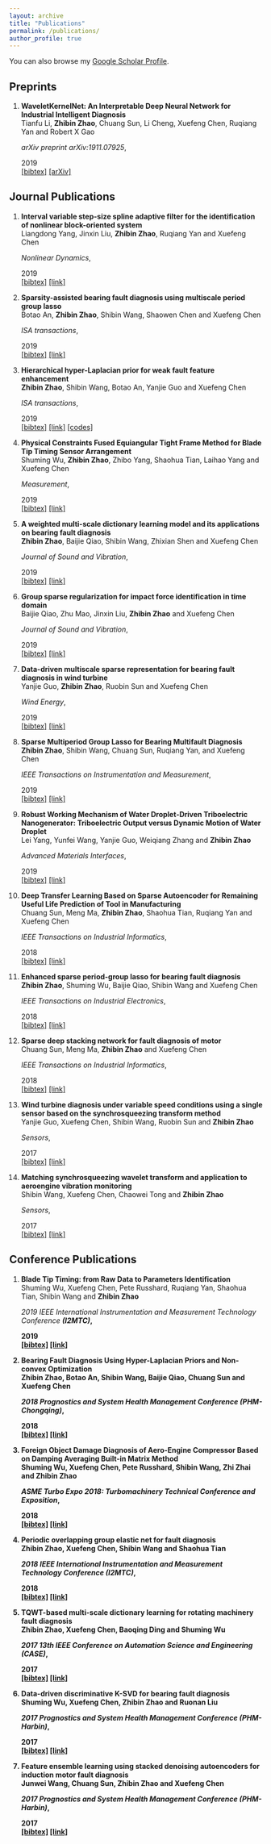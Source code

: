 ```yaml
---
layout: archive
title: "Publications"
permalink: /publications/
author_profile: true
---
```


You can also browse my [Google Scholar Profile](https://scholar.google.com.hk/citations?user=Dnq-8jEAAAAJ&hl=zh-CN).


<style>
.biblist { }

/* The item */
.biblist li { }

/* You can define custom styles for plstyle field here. */


/*************************************
   The box that contain BibTeX code
 *************************************/
div.noshow { display: none; }
div.bibtex {
  margin-right: 0%;
  margin-top: 1.2em;
  margin-bottom: 1.3em;
  border: 1px solid silver;
  padding: 0.3em 0.5em;
  background: #eeeeee;
}
div.bibtex pre { font-size: 75%; overflow: auto;  width: 100%; }
</style>

<script>
function toggleBibtex(articleid) {
  var bib = document.getElementById('bib_'+articleid);
  if (bib) {
    if(bib.className.indexOf('bibtex') != -1) {
    bib.className.indexOf('noshow') == -1?bib.className = 'bibtex noshow':bib.className = 'bibtex';
    }
  } else {
    return;
  }
}
</script>


## Preprints
<ol class="biblist">


<!-- Item: li2019waveletkernelnet -->
<li ><p>
<b>WaveletKernelNet: An Interpretable Deep Neural Network for Industrial Intelligent Diagnosis</b><br>
Tianfu Li, <b>Zhibin Zhao</b>, Chuang Sun, Li Cheng, Xuefeng Chen, Ruqiang Yan and Robert X Gao<br>

<i>arXiv preprint arXiv:1911.07925</i>,

2019<br>
<a href="javascript:toggleBibtex('li2019waveletkernelnet')" class="textlink">[bibtex]</a>
<a href="https://arxiv.org/abs/1911.07925" class="textlink" target="_blank">[arXiv]</a>

</p>

<div id="bib_li2019waveletkernelnetd" class="bibtex noshow">
<pre>
@article{li2019waveletkernelnet,
  title={WaveletKernelNet: An Interpretable Deep Neural Network for Industrial Intelligent Diagnosis},
  author={Li, Tianfu and Zhao, Zhibin and Sun, Chuang and Cheng, Li and Chen, Xuefeng and Yan, Ruqaing and Gao, Robert X},
  journal={arXiv preprint arXiv:1911.07925},
  year={2019}
}
</pre></div>
</li>

</ol>






## Journal Publications
<ol class="biblist">





<!-- Item: yang2019interval -->
<li ><p>
<b>Interval variable step-size spline adaptive filter for the identification of nonlinear block-oriented system</b><br>
Liangdong Yang, Jinxin Liu, <b>Zhibin Zhao</b>, Ruqiang Yan and Xuefeng Chen<br>

<i>Nonlinear Dynamics</i>,

2019<br>
<a href="javascript:toggleBibtex('yang2019interval')" class="textlink">[bibtex]</a>
<a href="https://link.springer.com/article/10.1007/s11071-019-05243-8" class="textlink" target="_blank">[link]</a>

</p>

<div id="bib_yang2019interval" class="bibtex noshow">
<pre>
@article{yang2019interval,
  title={Interval variable step-size spline adaptive filter for the identification of nonlinear block-oriented system},
  author={Yang, Liangdong and Liu, Jinxin and Zhao, Zhibin and Yan, Ruqiang and Chen, Xuefeng},
  journal={Nonlinear Dynamics},
  pages={1--15},
  year={2019},
  publisher={Springer}
}
</pre></div>
</li>





<!-- Item: an2019sparsity -->
<li ><p>
<b>Sparsity-assisted bearing fault diagnosis using multiscale period group lasso</b><br>
Botao An, <b>Zhibin Zhao</b>, Shibin Wang, Shaowen Chen and Xuefeng Chen<br>

<i>ISA transactions</i>,

2019<br>
<a href="javascript:toggleBibtex('an2019sparsity')" class="textlink">[bibtex]</a>
<a href="https://www.sciencedirect.com/science/article/pii/S001905781930388X" class="textlink" target="_blank">[link]</a>

</p>

<div id="bib_an2019sparsity" class="bibtex noshow">
<pre>
@article{an2019sparsity,
  title={Sparsity-assisted bearing fault diagnosis using multiscale period group lasso},
  author={An, Botao and Zhao, Zhibin and Wang, Shibin and Chen, Shaowen and Chen, Xuefeng},
  journal={ISA transactions},
  year={2019},
  publisher={Elsevier}
}
</pre></div>
</li>





<!-- Item: zhao2019hierarchical -->
<li ><p>
<b>Hierarchical hyper-Laplacian prior for weak fault feature enhancement</b><br>
<b>Zhibin Zhao</b>, Shibin Wang, Botao An, Yanjie Guo and Xuefeng Chen<br>

<i>ISA transactions</i>,

2019<br>
<a href="javascript:toggleBibtex('zhao2019hierarchical')" class="textlink">[bibtex]</a>
<a href="https://www.sciencedirect.com/science/article/pii/S001905781930268X" class="textlink" target="_blank">[link]</a>
<a href="https://github.com/ZhaoZhibin/HHLP-for-weak-fault-feature-enhancement" class="textlink" target="_blank">[codes]</a>
</p>

<div id="bib_zhao2019hierarchical" class="bibtex noshow">
<pre>
@article{zhao2019hierarchical,
  title={Hierarchical hyper-Laplacian prior for weak fault feature enhancement},
  author={Zhao, Zhibin and Wang, Shibin and An, Botao and Guo, Yanjie and Chen, Xuefeng},
  journal={ISA transactions},
  year={2019},
  publisher={Elsevier}
}
</pre></div>
</li>





<!-- Item: wu2019physical -->
<li ><p>
<b>Physical Constraints Fused Equiangular Tight Frame Method for Blade Tip Timing Sensor Arrangement</b><br>
Shuming Wu, <b>Zhibin Zhao</b>, Zhibo Yang, Shaohua Tian, Laihao Yang and Xuefeng Chen<br>

<i>Measurement</i>,

2019<br>
<a href="javascript:toggleBibtex('wu2019physical')" class="textlink">[bibtex]</a>
<a href="https://www.sciencedirect.com/science/article/pii/S0263224119305597" class="textlink" target="_blank">[link]</a>
</p>

<div id="bib_wu2019physical" class="bibtex noshow">
<pre>
@article{wu2019physical,
  title={Physical Constraints Fused Equiangular Tight Frame Method for Blade Tip Timing Sensor Arrangement},
  author={Wu, Shuming and Zhao, Zhibin and Yang, Zhibo and Tian, Shaohua and Yang, Laihao and Chen, Xuefeng},
  journal={Measurement},
  year={2019},
  publisher={Elsevier}
}
</pre></div>
</li>





<!-- Item: zhao2019weighted -->
<li ><p>
<b>A weighted multi-scale dictionary learning model and its applications on bearing fault diagnosis</b><br>
<b>Zhibin Zhao</b>, Baijie Qiao, Shibin Wang, Zhixian Shen and Xuefeng Chen<br>

<i>Journal of Sound and Vibration</i>,

2019<br>
<a href="javascript:toggleBibtex('zhao2019weighted')" class="textlink">[bibtex]</a>
<a href="https://www.sciencedirect.com/science/article/pii/S0022460X19300586" class="textlink" target="_blank">[link]</a>
</p>

<div id="bib_zhao2019weighted" class="bibtex noshow">
<pre>
@article{zhao2019weighted,
  title={A weighted multi-scale dictionary learning model and its applications on bearing fault diagnosis},
  author={Zhao, Zhibin and Qiao, Baijie and Wang, Shibin and Shen, Zhixian and Chen, Xuefeng},
  journal={Journal of Sound and Vibration},
  volume={446},
  pages={429--452},
  year={2019},
  publisher={Elsevier}
}
</pre></div>
</li>





<!-- Item: qiao2019group -->
<li ><p>
<b>Group sparse regularization for impact force identification in time domain</b><br>
Baijie Qiao, Zhu Mao, Jinxin Liu, <b>Zhibin Zhao</b> and Xuefeng Chen<br>

<i>Journal of Sound and Vibration</i>,

2019<br>
<a href="javascript:toggleBibtex('qiao2019group')" class="textlink">[bibtex]</a>
<a href="https://www.sciencedirect.com/science/article/pii/S0022460X19300045" class="textlink" target="_blank">[link]</a>
</p>

<div id="bib_qiao2019group" class="bibtex noshow">
<pre>
@article{qiao2019group,
  title={Group sparse regularization for impact force identification in time domain},
  author={Qiao, Baijie and Mao, Zhu and Liu, Jinxin and Zhao, Zhibin and Chen, Xuefeng},
  journal={Journal of Sound and Vibration},
  volume={445},
  pages={44--63},
  year={2019},
  publisher={Elsevier}
}
</pre></div>
</li>





<!-- Item: guo2019data -->
<li ><p>
<b>Data-driven multiscale sparse representation for bearing fault diagnosis in wind turbine</b><br>
Yanjie Guo, <b>Zhibin Zhao</b>, Ruobin Sun and Xuefeng Chen<br>

<i>Wind Energy</i>,

2019<br>
<a href="javascript:toggleBibtex('guo2019data')" class="textlink">[bibtex]</a>
<a href="https://onlinelibrary.wiley.com/doi/full/10.1002/we.2309" class="textlink" target="_blank">[link]</a>
</p>

<div id="bib_guo2019data" class="bibtex noshow">
<pre>
@article{guo2019data,
  title={Data-driven multiscale sparse representation for bearing fault diagnosis in wind turbine},
  author={Guo, Yanjie and Zhao, Zhibin and Sun, Ruobin and Chen, Xuefeng},
  journal={Wind Energy},
  volume={22},
  number={4},
  pages={587--604},
  year={2019},
  publisher={Wiley Online Library}
}
</pre></div>
</li>





<!-- Item: zhao2019sparse -->
<li ><p>
<b>Sparse Multiperiod Group Lasso for Bearing Multifault Diagnosis</b><br>
<b>Zhibin Zhao</b>, Shibin Wang, Chuang Sun, Ruqiang Yan, and Xuefeng Chen<br>

<i>IEEE Transactions on Instrumentation and Measurement</i>,

2019<br>
<a href="javascript:toggleBibtex('zhao2019sparse')" class="textlink">[bibtex]</a>
<a href="https://ieeexplore.ieee.org/abstract/document/8675767" class="textlink" target="_blank">[link]</a>
</p>

<div id="bib_zhao2019sparse" class="bibtex noshow">
<pre>
@article{zhao2019sparse,
  title={Sparse Multiperiod Group Lasso for Bearing Multifault Diagnosis},
  author={Zhao, Zhibin and Wang, Shibin and Sun, Chuang and Yan, Ruqiang and Chen, Xuefeng},
  journal={IEEE Transactions on Instrumentation and Measurement},
  year={2019},
  publisher={IEEE}
}
</pre></div>
</li>





<!-- Item: yang2019robust -->
<li ><p>
<b>Robust Working Mechanism of Water Droplet‐Driven Triboelectric Nanogenerator: Triboelectric Output versus Dynamic Motion of Water Droplet</b><br>
Lei Yang, Yunfei Wang, Yanjie Guo, Weiqiang Zhang and <b>Zhibin Zhao</b><br>

<i>Advanced Materials Interfaces</i>,

2019<br>
<a href="javascript:toggleBibtex('yang2019robust')" class="textlink">[bibtex]</a>
<a href="https://onlinelibrary.wiley.com/doi/abs/10.1002/admi.201901547" class="textlink" target="_blank">[link]</a>
</p>

<div id="bib_yang2019robust" class="bibtex noshow">
<pre>
@article{yang2019robust,
  title={Robust Working Mechanism of Water Droplet-Driven Triboelectric Nanogenerator: Triboelectric Output versus Dynamic Motion of Water Droplet},
  author={Yang, Lei and Wang, Yunfei and Guo, Yanjie and Zhang, Weiqiang and Zhao, Zhibin},
  journal={Advanced Materials Interfaces},
  year={2019},
  publisher={Wiley Online Library}
}
</pre></div>
</li>





<!-- Item: sun2018deep -->
<li ><p>
<b>Deep Transfer Learning Based on Sparse Autoencoder for Remaining Useful Life Prediction of Tool in Manufacturing</b><br>
Chuang Sun, Meng Ma, <b>Zhibin Zhao</b>, Shaohua Tian, Ruqiang Yan and Xuefeng Chen<br>

<i>IEEE Transactions on Industrial Informatics</i>,

2018<br>
<a href="javascript:toggleBibtex('sun2018deep')" class="textlink">[bibtex]</a>
<a href="https://ieeexplore.ieee.org/abstract/document/8540073" class="textlink" target="_blank">[link]</a>
</p>

<div id="bib_sun2018deep" class="bibtex noshow">
<pre>
@article{sun2018deep,
  title={Deep Transfer Learning Based on Sparse Autoencoder for Remaining Useful Life Prediction of Tool in Manufacturing},
  author={Sun, Chuang and Ma, Meng and Zhao, Zhibin and Tian, Shaohua and Yan, Ruqiang and Chen, Xuefeng},
  journal={IEEE Transactions on Industrial Informatics},
  volume={15},
  number={4},
  pages={2416--2425},
  year={2018},
  publisher={IEEE}
}
</pre></div>
</li>




<!-- Item: zhao2018enhanced -->
<li ><p>
<b>Enhanced sparse period-group lasso for bearing fault diagnosis</b><br>
<b>Zhibin Zhao</b>, Shuming Wu, Baijie Qiao, Shibin Wang and Xuefeng Chen<br>

<i>IEEE Transactions on Industrial Electronics</i>,

2018<br>
<a href="javascript:toggleBibtex('zhao2018enhanced')" class="textlink">[bibtex]</a>
<a href="https://ieeexplore.ieee.org/abstract/document/8365091" class="textlink" target="_blank">[link]</a>
</p>

<div id="bib_zhao2018enhanced" class="bibtex noshow">
<pre>
@article{zhao2018enhanced,
  title={Enhanced sparse period-group lasso for bearing fault diagnosis},
  author={Zhao, Zhibin and Wu, Shuming and Qiao, Baijie and Wang, Shibin and Chen, Xuefeng},
  journal={IEEE Transactions on Industrial Electronics},
  volume={66},
  number={3},
  pages={2143--2153},
  year={2018},
  publisher={IEEE}
}
</pre></div>
</li>






<!-- Item: sun2018sparse -->
<li ><p>
<b>Sparse deep stacking network for fault diagnosis of motor</b><br>
Chuang Sun, Meng Ma, <b>Zhibin Zhao</b> and Xuefeng Chen<br>

<i>IEEE Transactions on Industrial Informatics</i>,

2018<br>
<a href="javascript:toggleBibtex('sun2018sparse')" class="textlink">[bibtex]</a>
<a href="https://ieeexplore.ieee.org/abstract/document/8325506" class="textlink" target="_blank">[link]</a>
</p>

<div id="bib_sun2018sparse" class="bibtex noshow">
<pre>
@article{sun2018sparse,
  title={Sparse deep stacking network for fault diagnosis of motor},
  author={Sun, Chuang and Ma, Meng and Zhao, Zhibin and Chen, Xuefeng},
  journal={IEEE Transactions on Industrial Informatics},
  volume={14},
  number={7},
  pages={3261--3270},
  year={2018},
  publisher={IEEE}
}
</pre></div>
</li>





<!-- Item: guo2017wind -->
<li ><p>
<b>Wind turbine diagnosis under variable speed conditions using a single sensor based on the synchrosqueezing transform method</b><br>
Yanjie Guo, Xuefeng Chen, Shibin Wang, Ruobin Sun and <b>Zhibin Zhao</b><br>

<i>Sensors</i>,

2017<br>
<a href="javascript:toggleBibtex('guo2017wind')" class="textlink">[bibtex]</a>
<a href="https://www.mdpi.com/1424-8220/17/5/1149" class="textlink" target="_blank">[link]</a>
</p>

<div id="bib_guo2017wind" class="bibtex noshow">
<pre>
@article{guo2017wind,
  title={Wind turbine diagnosis under variable speed conditions using a single sensor based on the synchrosqueezing transform method},
  author={Guo, Yanjie and Chen, Xuefeng and Wang, Shibin and Sun, Ruobin and Zhao, Zhibin},
  journal={Sensors},
  volume={17},
  number={5},
  pages={1149},
  year={2017},
  publisher={Multidisciplinary Digital Publishing Institute}
}
</pre></div>
</li>





<!-- Item: wang2016matching -->
<li ><p>
<b>Matching synchrosqueezing wavelet transform and application to aeroengine vibration monitoring</b><br>
Shibin Wang, Xuefeng Chen, Chaowei Tong and <b>Zhibin Zhao</b><br>

<i>Sensors</i>,

2017<br>
<a href="javascript:toggleBibtex('wang2016matching')" class="textlink">[bibtex]</a>
<a href="https://ieeexplore.ieee.org/abstract/document/7765057" class="textlink" target="_blank">[link]</a>
</p>

<div id="bib_wang2016matching" class="bibtex noshow">
<pre>
@article{wang2016matching,
  title={Matching synchrosqueezing wavelet transform and application to aeroengine vibration monitoring},
  author={Wang, Shibin and Chen, Xuefeng and Tong, Chaowei and Zhao, Zhibin},
  journal={IEEE Transactions on Instrumentation and Measurement},
  volume={66},
  number={2},
  pages={360--372},
  year={2016},
  publisher={IEEE}
}
</pre></div>
</li>
</ol>






## Conference Publications
<ol class="biblist">





<!-- Item: wu2019blade -->
<li ><p>
<b>Blade Tip Timing: from Raw Data to Parameters Identification</b><br>
Shuming Wu, Xuefeng Chen, Pete Russhard, Ruqiang Yan, Shaohua Tian, Shibin Wang and <b>Zhibin Zhao</b><br>

<i>2019 IEEE International Instrumentation and Measurement Technology Conference <b>(I2MTC)<b></i>,

2019<br>
<a href="javascript:toggleBibtex('wu2019blade')" class="textlink">[bibtex]</a>
<a href="https://ieeexplore.ieee.org/abstract/document/8827170" class="textlink" target="_blank">[link]</a>
</p>

<div id="bib_wu2019blade" class="bibtex noshow">
<pre>
@inproceedings{wu2019blade,
  title={Blade Tip Timing: from Raw Data to Parameters Identification},
  author={Wu, Shuming and Chen, Xuefeng and Russhard, Pete and Yan, Ruqiang and Tian, Shaohua and Wang, Shibin and Zhao, Zhibin},
  booktitle={2019 IEEE International Instrumentation and Measurement Technology Conference (I2MTC)},
  pages={1--5},
  year={2019},
  organization={IEEE}
}
</pre></div>
</li>





<!-- Item: zhao2018bearing -->
<li ><p>
<b>Bearing Fault Diagnosis Using Hyper-Laplacian Priors and Non-convex Optimization</b><br>
<b>Zhibin Zhao</b>, Botao An, Shibin Wang, Baijie Qiao, Chuang Sun and Xuefeng Chen<br>

<i>2018 Prognostics and System Health Management Conference <b>(PHM-Chongqing)<b></i>,

2018<br>
<a href="javascript:toggleBibtex('zhao2018bearing')" class="textlink">[bibtex]</a>
<a href="https://ieeexplore.ieee.org/abstract/document/8603525" class="textlink" target="_blank">[link]</a>
</p>

<div id="bib_zhao2018bearing" class="bibtex noshow">
<pre>
@inproceedings{zhao2018bearing,
  title={Bearing Fault Diagnosis Using Hyper-Laplacian Priors and Non-convex Optimization},
  author={Zhao, Zhibin and An, Botao and Wang, Shibin and Qiao, Baijie and Sun, Chuang and Chen, Xuefeng},
  booktitle={2018 Prognostics and System Health Management Conference (PHM-Chongqing)},
  pages={1239--1244},
  year={2018},
  organization={IEEE}
}
</pre></div>
</li>





<!-- Item: wu2018foreign -->
<li ><p>
<b>Foreign Object Damage Diagnosis of Aero-Engine Compressor Based on Damping Averaging Built-in Matrix Method</b><br>
Shuming Wu, Xuefeng Chen, Pete Russhard, Shibin Wang, Zhi Zhai and <b>Zhibin Zhao</b><br>

<i>ASME Turbo Expo 2018: Turbomachinery Technical Conference and Exposition</i>,

2018<br>
<a href="javascript:toggleBibtex('wu2018foreign')" class="textlink">[bibtex]</a>
<a href="https://asmedigitalcollection.asme.org/GT/proceedings/GT2018/50985/V001T01A017/272263" class="textlink" target="_blank">[link]</a>
</p>

<div id="bib_wu2018foreign" class="bibtex noshow">
<pre>
@inproceedings{wu2018foreign,
  title={Foreign Object Damage Diagnosis of Aero-Engine Compressor Based on Damping Averaging Built-in Matrix Method},
  author={Wu, Shuming and Chen, Xuefeng and Russhard, Pete and Wang, Shibin and Zhai, Zhi and Zhao, Zhibin},
  booktitle={ASME Turbo Expo 2018: Turbomachinery Technical Conference and Exposition},
  year={2018},
  organization={American Society of Mechanical Engineers Digital Collection}
}
</pre></div>
</li>





<!-- Item: zhao2018periodic -->
<li ><p>
<b>Periodic overlapping group elastic net for fault diagnosis</b><br>
<b>Zhibin Zhao</b>, Xuefeng Chen, Shibin Wang and Shaohua Tian<br>

<i>2018 IEEE International Instrumentation and Measurement Technology Conference (I2MTC)</i>,

2018<br>
<a href="javascript:toggleBibtex('zhao2018periodic')" class="textlink">[bibtex]</a>
<a href="https://ieeexplore.ieee.org/abstract/document/8409547" class="textlink" target="_blank">[link]</a>
</p>

<div id="bib_zhao2018periodic" class="bibtex noshow">
<pre>
@inproceedings{zhao2018periodic,
  title={Periodic overlapping group elastic net for fault diagnosis},
  author={Zhao, Zhibin and Chen, Xuefeng and Wang, Shibin and Tian, Shaohua},
  booktitle={2018 IEEE International Instrumentation and Measurement Technology Conference (I2MTC)},
  pages={1--6},
  year={2018},
  organization={IEEE}
}
</pre></div>
</li>





<!-- Item: zhao2017tqwt -->
<li ><p>
<b>TQWT-based multi-scale dictionary learning for rotating machinery fault diagnosis</b><br>
<b>Zhibin Zhao</b>, Xuefeng Chen, Baoqing Ding and Shuming Wu<br>

<i>2017 13th IEEE Conference on Automation Science and Engineering (CASE)</i>,

2017<br>
<a href="javascript:toggleBibtex('zhao2017tqwt')" class="textlink">[bibtex]</a>
<a href="https://ieeexplore.ieee.org/abstract/document/8256162" class="textlink" target="_blank">[link]</a>
</p>

<div id="bib_zhao2017tqwt" class="bibtex noshow">
<pre>
@inproceedings{zhao2017tqwt,
  title={TQWT-based multi-scale dictionary learning for rotating machinery fault diagnosis},
  author={Zhao, Zhibin and Chen, Xuefeng and Ding, Baoqing and Wu, Shuming},
  booktitle={2017 13th IEEE Conference on Automation Science and Engineering (CASE)},
  pages={554--559},
  year={2017},
  organization={IEEE}
}
</pre></div>
</li>





<!-- Item: wu2017data -->
<li ><p>
<b>Data-driven discriminative K-SVD for bearing fault diagnosis</b><br>
Shuming Wu, Xuefeng Chen, <b>Zhibin Zhao</b> and Ruonan Liu<br>

<i>2017 Prognostics and System Health Management Conference (PHM-Harbin)</i>,

2017<br>
<a href="javascript:toggleBibtex('wu2017data')" class="textlink">[bibtex]</a>
<a href="https://ieeexplore.ieee.org/abstract/document/8079179" class="textlink" target="_blank">[link]</a>
</p>

<div id="bib_wu2017data" class="bibtex noshow">
<pre>
@inproceedings{wu2017data,
  title={Data-driven discriminative K-SVD for bearing fault diagnosis},
  author={Wu, Shuming and Chen, Xuefeng and Zhao, Zhibin and Liu, Ruonan},
  booktitle={2017 Prognostics and System Health Management Conference (PHM-Harbin)},
  pages={1--6},
  year={2017},
  organization={IEEE}
}
</pre></div>
</li>






<!-- Item: wang2017feature -->
<li ><p>
<b>Feature ensemble learning using stacked denoising autoencoders for induction motor fault diagnosis</b><br>
Junwei Wang, Chuang Sun, <b>Zhibin Zhao</b> and Xuefeng Chen<br>

<i>2017 Prognostics and System Health Management Conference (PHM-Harbin)</i>,

2017<br>
<a href="javascript:toggleBibtex('wang2017feature')" class="textlink">[bibtex]</a>
<a href="https://ieeexplore.ieee.org/abstract/document/8079196" class="textlink" target="_blank">[link]</a>
</p>

<div id="bib_wang2017feature" class="bibtex noshow">
<pre>
@inproceedings{wang2017feature,
  title={Feature ensemble learning using stacked denoising autoencoders for induction motor fault diagnosis},
  author={Wang, Junwei and Sun, Chuang and Zhao, Zhibin and Chen, Xuefeng},
  booktitle={2017 Prognostics and System Health Management Conference (PHM-Harbin)},
  pages={1--6},
  year={2017},
  organization={IEEE}
}
</pre></div>
</li>

</ol>